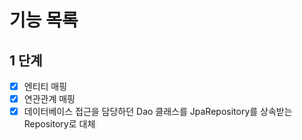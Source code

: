 # 기능 목록
## 1 단계
- [x] 엔티티 매핑
- [x] 연관관계 매핑
- [x] 데이터베이스 접근을 담당하던 Dao 클래스를 JpaRepository를 상속받는 Repository로 대체
